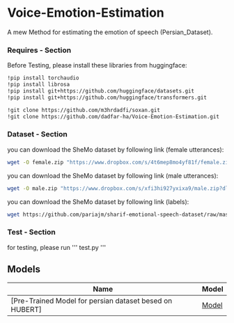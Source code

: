 # Voice-Emotion-Estimation
A mew Method for estimating the emotion of speech (Persian_Dataset). 



### Requires - Section
Before Testing, please install these libraries from huggingface:


```bash
!pip install torchaudio
!pip install librosa
!pip install git+https://github.com/huggingface/datasets.git
!pip install git+https://github.com/huggingface/transformers.git
```
```bash
!git clone https://github.com/m3hrdadfi/soxan.git
!git clone https://github.com/dadfar-ha/Voice-Emotion-Estimation.git
```
### Dataset - Section
you can download the SheMo dataset by following link (female utterances):
```bash
wget -O female.zip "https://www.dropbox.com/s/4t6mep8mo4yf81f/female.zip?dl=0"
```

you can download the SheMo dataset by following link (male utterances):
```bash
wget -O male.zip "https://www.dropbox.com/s/xfi3hi927yxixa9/male.zip?dl=0"
```

you can download the SheMo dataset by following link (labels):
```bash
wget https://github.com/pariajm/sharif-emotional-speech-dataset/raw/master/shemo.json
```

### Test - Section
for testing, please run ''' test.py '''


## Models

| Name                                                                                                                      | Model                                                                                                                                           |
|------------------------------------------------------------------------------------------------------------------------------|-------------------------------------------------------------------------------------------------------------------------------------------------|
| [Pre-Trained Model for persian dataset besed on HUBERT]          | [Model](https://huggingface.co/m3hrdadfi/wav2vec2-xlsr-persian-speech-emotion-recognition)         |   |
